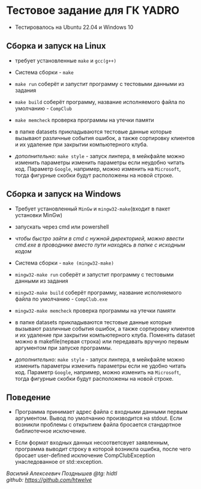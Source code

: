 # Тестовое задание для ГК YADRO

- Тестировалось на Ubuntu 22.04 и Windows 10

## Сборка и запуск на __Linux__

- требует установленные ```make``` и ```gcc(g++)```

- Система сборки - ```make``` 
- ```make run``` соберёт и запустит программу с тестовыми данными из задания
  
- ```make build``` соберёт программу, название исполняемого файла по умолчанию - ```CompClub```

- ```make memcheck``` проверка программы на утечки памяти

- в папке datasets прикладываются тестовые данные которые вызывают различные события ошибок, а также сортировку клиентов и их удаление при закрытии компьютерного клуба. 

- _дополнительно:_ ```make style``` - запуск линтера, в мейкфайле можно изменить параметры изменить параметры если неудобно читать код. Параметр ```Google```, например, можно изменить на ```Microsoft```, тогда фигурные скобки будут расположены на новой строке.

## Сборка и запуск на __Windows__

- Требует установленный ```MinGw``` и ```mingw32-make```(входит в пакет установки MinGw)

- запускать через cmd или powershell 

- _чтобы быстро зайти в cmd с нужной директорией, можно ввести cmd.exe в проводнике вместо пути находясь в папке с исходным кодом_

- Система сборки - ```make (mingw32-make)``` 

- ```mingw32-make run``` соберёт и запустит программу с тестовыми данными из задания

- ```mingw32-make build``` соберёт программу, название исполняемого файла по умолчанию - ```CompClub.exe```

- ```mingw32-make memcheck``` проверка программы на утечки памяти

- в папке datasets прикладываются тестовые данные которые вызывают различные события ошибок, а также сортировку клиентов и их удаление при закрытии компьютерного клуба. Поменять dataset можно в makefile(первая строка) или передавать вручную первым аргументом при запуске программы.

- _дополнительно:_ ```make style``` - запуск линтера, в мейкфайле можно изменить параметры изменить параметры если не удобно читать код. Параметр ```Google```, например, можно изменить на ```Microsoft```, тогда фигурные скобки будут расположены на новой строке.

## Поведение 

- Программа принимает адрес файла с входными данными первым аргументом. Вывод по умолчанию производится на stdout. Если возникли проблемы с открытием файла бросается стандартное библиотечное исключение.

- Если формат входных данных несоответсвует заявленным, программа выводит строку в которой возникла ошибка, после чего бросает user-defined исключение CompClubException унаследованное от std::exception.

_Василий Алексеевич Позднышев @tg: hidtl  
github: https://github.com/htwelve_  




